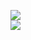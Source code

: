 [![](https://img.shields.io/badge/Made%20With-Github%20Spray-lightgrey.svg?style=for-the-badge&logo=github)](https://github.com/Annihil/github-spray#2597)  
[![](https://i.imgur.com/2DrTn0Z.gif)](https://github.com/Annihil/github-spray)